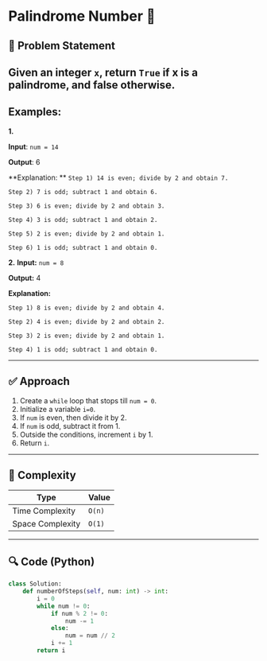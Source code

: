 # Palindrome Number 🚀

## 🧠 Problem Statement
Given an integer `x`, return `True` if x is a palindrome, and false otherwise.
---

## Examples:
**1.**

**Input**: `num = 14`

**Output**: 6

**Explanation: **
`Step 1) 14 is even; divide by 2 and obtain 7.` 

`Step 2) 7 is odd; subtract 1 and obtain 6.`

`Step 3) 6 is even; divide by 2 and obtain 3.` 

`Step 4) 3 is odd; subtract 1 and obtain 2.` 

`Step 5) 2 is even; divide by 2 and obtain 1.`

`Step 6) 1 is odd; subtract 1 and obtain 0.`


**2.**
**Input:** `num = 8`

**Output:** 4

**Explanation:** 

`Step 1) 8 is even; divide by 2 and obtain 4.`

`Step 2) 4 is even; divide by 2 and obtain 2.` 

`Step 3) 2 is even; divide by 2 and obtain 1.`

`Step 4) 1 is odd; subtract 1 and obtain 0.`

---

## ✅ Approach

1. Create a `while` loop that stops till `num = 0`.
2. Initialize a variable `i=0`.
3. If `num` is even, then divide it by 2.
4. If `num` is odd, subtract it from 1.
5. Outside the conditions, increment `i` by 1.
6. Return `i`.

---

## 🧮 Complexity

| Type              | Value     |
|-------------------|-----------|
| Time Complexity   | `O(n)`    |
| Space Complexity  | `O(1)`    |



---

## 🔍 Code (Python)

```python
class Solution:
    def numberOfSteps(self, num: int) -> int:
        i = 0
        while num != 0:
            if num % 2 != 0:
                num -= 1
            else:
                num = num // 2
            i += 1
        return i
```
